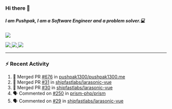 ### Hi there 👋

##### I am Pushpak, I am a Software Engineer and a problem solver.💻

<a href='https://twitter.com/pushpak1300'><a href="https://pushpak1300.me/" target="_blank">
  <img src="https://img.shields.io/badge/website-%23E34F26.svg?&style=for-the-badge" />
</a> 
 
 <a href="https://twitter.com/pushpak1300" target="_blank">
  <img src="https://img.shields.io/badge/twitter-%231DA1F2.svg?&style=for-the-badge&logo=twitter&logoColor=white" />
</a> 

<a href="https://www.linkedin.com/in/pushpak-c-286b17b1/" target="_blank">
  <img src="https://img.shields.io/badge/linkedin-%230077B5.svg?&style=for-the-badge&logo=linkedin&logoColor=white" />
</a> 

<a href="https://dev.to/pushpak1300/" target="_blank">
  <img src="http://img.shields.io/badge/dev.to-gray?style=for-the-badge&logo=dev.to&?logoColor=white?logoWidth=100?label=" />
</a> 


</p>

---

### ⚡ Recent Activity

<!--START_SECTION:activity-->
1. 🎉 Merged PR [#676](https://github.com/pushpak1300/pushpak1300.me/pull/676) in [pushpak1300/pushpak1300.me](https://github.com/pushpak1300/pushpak1300.me)
2. 🎉 Merged PR [#31](https://github.com/shipfastlabs/larasonic-vue/pull/31) in [shipfastlabs/larasonic-vue](https://github.com/shipfastlabs/larasonic-vue)
3. 🎉 Merged PR [#30](https://github.com/shipfastlabs/larasonic-vue/pull/30) in [shipfastlabs/larasonic-vue](https://github.com/shipfastlabs/larasonic-vue)
4. 🗣 Commented on [#250](https://github.com/prism-php/prism/issues/250#issuecomment-2837904598) in [prism-php/prism](https://github.com/prism-php/prism)
5. 🗣 Commented on [#29](https://github.com/shipfastlabs/larasonic-vue/issues/29#issuecomment-2834965862) in [shipfastlabs/larasonic-vue](https://github.com/shipfastlabs/larasonic-vue)
<!--END_SECTION:activity-->
